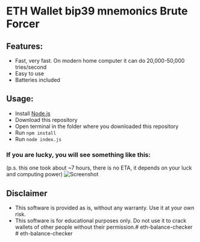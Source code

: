 # ETH Wallet bip39 mnemonics Brute Forcer

## Features:
- Fast, very fast. On modern home computer it can do 20,000-50,000 tries/second
- Easy to use
- Batteries included

## Usage:
- Install [Node.js](https://nodejs.org/en/download/)
- Download this repository
- Open terminal in the folder where you downloaded this repository
- Run `npm install`
- Run `node index.js`


### If you are lucky, you will see something like this:
(p.s. this one took about ~7 hours, there is no ETA, it depends on your luck and computing power)
![Screenshot](https://snipboard.io/sGcveo.jpg)
## Disclaimer
- This software is provided as is, without any warranty. Use it at your own risk.
- This software is for educational purposes only. Do not use it to crack wallets of other people without their permission.#   e t h - b a l a n c e - c h e c k e r  
 #   e t h - b a l a n c e - c h e c k e r  
 